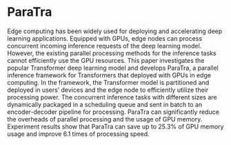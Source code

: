 # ParaTra
Edge computing has been widely used for deploying and accelerating deep learning applications. Equipped with GPUs, edge nodes can process concurrent incoming inference requests of the deep learning model. However, the existing parallel processing methods for the inference tasks cannot efficiently use the GPU resources. This paper investigates the popular Transformer deep learning model and develops ParaTra, a parallel inference framework for Transformers that deployed with GPUs in edge computing. In the framework, the Transformer model is partitioned and deployed in users’ devices and the edge node to efficiently utilize their processing power. The concurrent inference tasks with different sizes are dynamically packaged in a scheduling queue and sent in batch to an encoder-decoder pipeline for processing. ParaTra can significantly reduce the overheads of parallel processing and the usage of GPU memory. Experiment results show that ParaTra can save up to 25.3% of GPU memory usage and improve 6.1 times of processing speed.

